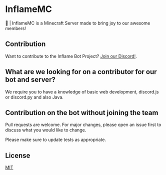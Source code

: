 # InflameMC

 :bookmark_tabs: | InflameMC is a Minecraft Server made to bring joy to our awesome members!

## Contribution

Want to contribute to the Inflame Bot Project? [Join our Discord!](https://discord.gg/mxtYqyH).

## What are we looking for on a contributor for our bot and server?
We require you to have a knowledge of basic web development, discord.js or discord.py and also Java. 

## Contribution on the bot without joining the team
Pull requests are welcome. For major changes, please open an issue first to discuss what you would like to change.

Please make sure to update tests as appropriate.

## License
[MIT](https://choosealicense.com/licenses/mit/)
